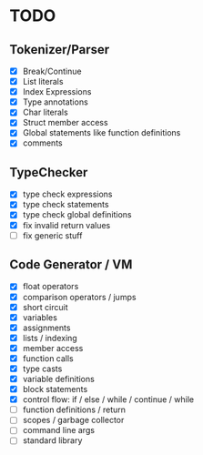 # TODO
## Tokenizer/Parser
- [x] Break/Continue
- [x] List literals 
- [x] Index Expressions
- [x] Type annotations
- [x] Char literals
- [x] Struct member access 
- [x] Global statements like function definitions 
- [x] comments

## TypeChecker
- [x] type check expressions
- [x] type check statements 
- [x] type check global definitions 
- [x] fix invalid return values
- [ ] fix generic stuff

## Code Generator / VM
- [x] float operators
- [x] comparison operators / jumps
- [x] short circuit
- [x] variables
- [x] assignments
- [x] lists / indexing
- [x] member access
- [x] function calls 
- [x] type casts
- [x] variable definitions
- [x] block statements
- [x] control flow: if / else / while / continue / while
- [ ] function definitions / return
- [ ] scopes / garbage collector
- [ ] command line args 
- [ ] standard library
